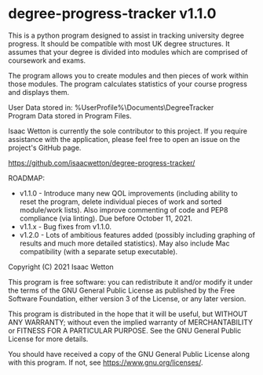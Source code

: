 # degree-progress-tracker v1.1.0

This is a python program designed to assist in tracking university degree progress.
It should be compatible with most UK degree structures.
It assumes that your degree is divided into modules which are comprised of coursework and exams.

The program allows you to create modules and then pieces of work within those modules.
The program calculates statistics of your course progress and displays them.

User Data stored in: %UserProfile%\Documents\DegreeTracker\
Program Data stored in Program Files.

Isaac Wetton is currently the sole contributor to this project.
If you require assistance with the application, please feel free to open an issue on the project's GitHub page.

https://github.com/isaacwetton/degree-progress-tracker/

ROADMAP:

- v1.1.0 - Introduce many new QOL improvements (including ability to reset the program, delete individual pieces of work and sorted module/work lists). Also improve commenting of code and PEP8 compliance (via linting). Due before October 11, 2021.
- v1.1.x - Bug fixes from v1.1.0.
- v1.2.0 - Lots of ambitious features added (possibly including graphing of results and much more detailed statistics). May also include Mac compatibility (with a separate setup executable).

Copyright (C) 2021  Isaac Wetton

This program is free software: you can redistribute it and/or modify
it under the terms of the GNU General Public License as published by
the Free Software Foundation, either version 3 of the License, or
any later version.

This program is distributed in the hope that it will be useful,
but WITHOUT ANY WARRANTY; without even the implied warranty of
MERCHANTABILITY or FITNESS FOR A PARTICULAR PURPOSE.  See the
GNU General Public License for more details.

You should have received a copy of the GNU General Public License
along with this program.  If not, see https://www.gnu.org/licenses/.

